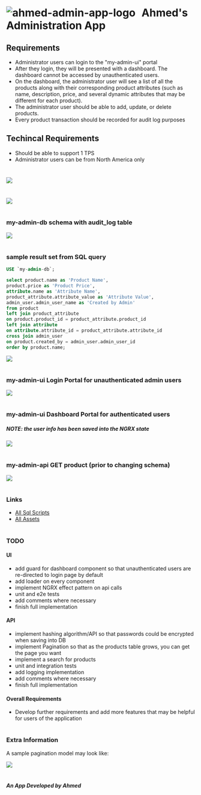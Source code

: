 # <img title="ahmed-admin-app-logo" src="./assets/logo-40.png"  align="left"> &nbsp; Ahmed's Administration App

## Requirements

- Administrator users can login to the "my-admin-ui" portal
- After they login, they will be presented with a dashboard. The dashboard cannot be accessed by unauthenticated users.
- On the dashboard, the administrator user will see a list of all the products along with their corresponding product attributes (such as name, description, price, and several dynamic attributes that may be different for each product).
- The administrator user should be able to add, update, or delete products.
- Every product transaction should be recorded for audit log purposes

## Techincal Requirements

- Should be able to support 1 TPS
- Administrator users can be from North America only

#

<img src="./assets/high-level-current-system-design.png">

#

<img src="./assets/high-level-future-system-design.png">

#

### my-admin-db schema with audit_log table

<img src="./assets/my-schema-with-auditlog.png">

#

### sample result set from SQL query

```SQL
USE `my-admin-db`;

select product.name as 'Product Name',
product.price as 'Product Price',
attribute.name as 'Attribute Name',
product_attribute.attribute_value as 'Attribute Value',
admin_user.admin_user_name as 'Created by Admin'
from product
left join product_attribute
on product.product_id = product_attribute.product_id
left join attribute
on attribute.attribute_id = product_attribute.attribute_id
cross join admin_user
on product.created_by = admin_user.admin_user_id
order by product.name;
```

<img src="./assets/my-result-set.png">

#

### my-admin-ui Login Portal for unauthenticated admin users

<img src="./assets/login-page.png">

#

### my-admin-ui Dashboard Portal for authenticated users

##### NOTE: the user info has been saved into the NGRX state

<img src="./assets/redux-state.png">

#

### my-admin-api GET product (prior to changing schema)

<img src="./assets/get-products-api.png">

#

### Links

- [All Sql Scripts](./my-admin-db/updated-sql-scripts.txt)
- [All Assets](./assets/)

#

### TODO

#### UI

- add guard for dashboard component so that unauthenticated users are re-directed to login page by default
- add loader on every component
- implement NGRX effect pattern on api calls
- unit and e2e tests
- add comments where necessary
- finish full implementation

#### API

- implement hashing algorithm/API so that passwords could be encrypted when saving into DB
- implement Pagination so that as the products table grows, you can get the page you want
- implement a search for products
- unit and integration tests
- add logging implementation
- add comments where necessary
- finish full implementation

#### Overall Requirements

- Develop further requirements and add more features that may be helpful for users of the application

#

### Extra Information

A sample pagination model may look like:

<img src="./assets/pagination-model.png">

#

##### <b><i>An App Developed by Ahmed</i></b>
